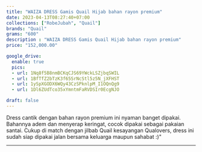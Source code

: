 ```yaml
---
title: "WAIZA DRESS Gamis Quail Hijab bahan rayon premium"
date: 2023-04-13T08:27:40+07:00
collections: ["RobeJubah", "Quail"]
brands: "Quail"
grams: "600"
description : "WAIZA DRESS Gamis Quail Hijab bahan rayon premium"
price: "152,000.00"

google_drive:
  enable: true
  pics:
  - url: 1Nq8f5B8nmBCKqCJS69YWckLSZjbqSWIL
  - url: 1BfTfZ2bTzK3f65SrNcStl5z5N_jXFHST
  - url: 1ySpXGODX6WQy43CzSPknlpM_I1OQnQg9
  - url: 1Dl6ZUdTco35xYmntmFaRVDSIr0EcgNJO

draft: false
---
```


Dress cantik dengan bahan rayon premium ini nyaman banget dipakai. Bahannya adem dan menyerap keringat, cocok dipakai sebagai pakaian santai. Cukup di match dengan jilbab Quail kesayangan Qualovers, dress ini sudah siap dipakai jalan bersama keluarga maupun sahabat :)"

---------    
 
